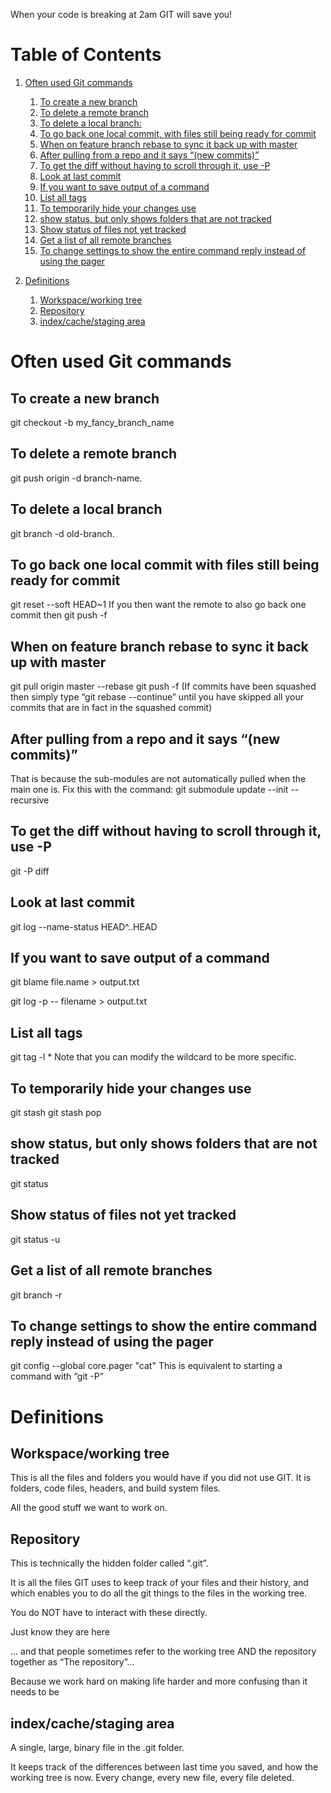 




When your code is breaking at 2am
GIT will save you!





# Table of Contents
1. [Often used Git commands](#Often-used-Git-commands)
    1. [To create a new branch](#To-create-a-new-branch)
    2. [To delete a remote branch](#To-delete-a-remote-branch)
    3. [To delete a local branch:](#To-delete-a-local-branch)
    4. [To go back one local commit, with files still being ready for commit](#To-go-back-one-local-commit-with-files-still-being-ready-for-commit)
    5. [When on feature branch rebase to sync it back up with master](#When-on-feature-branch-rebase-to-sync-it-back-up-with-master)
    6. [After pulling from a repo and it says “(new commits)”](#After-pulling-from-a-repo-and-it-says-new-commits)
    7. [To get the diff without having to scroll through it, use -P](#To-get-the-diff-without-having-to-scroll-through-it-use--P)
    8. [Look at last commit](#Look-at-last-commit)
    9. [If you want to save output of a command](#If-you-want-to-save-output-of-a-command)
    10. [List all tags](#List-all-tags)
    11. [To temporarily hide your changes use](#To-temporarily-hide-your-changes-use)
    12. [show status, but only shows folders that are not tracked](#show-status-but-only-shows-folders-that-are-not-tracked)
    13. [Show status of files not yet tracked ](#Show-status-of-files-not-yet-tracked)
    14. [Get a list of all remote branches](#Get-a-list-of-all-remote-branches)
    15. [To change settings to show the entire command reply instead of using the pager](#To-change-settings-to-show-the-entire-command-reply-instead-of-using-the-pager)





2. [Definitions](#Definitions)
    1. [Workspace/working tree](#Workspaceworking-tree)
    2. [Repository](#Repository)
    3. [index/cache/staging area](#indexcachestaging-area)





# Often used Git commands


## To create a new branch
git checkout -b my_fancy_branch_name



## To delete a remote branch
git push origin -d branch-name.



## To delete a local branch
git branch -d old-branch.



## To go back one local commit with files still being ready for commit
git reset --soft HEAD~1
If you then want the remote to also go back one commit then 
git push -f



## When on feature branch rebase to sync it back up with master
git pull origin master --rebase
git push -f
(If commits have been squashed then simply type “git rebase --continue” until you have skipped all your commits that are in fact in the squashed commit)



## After pulling from a repo and it says “(new commits)”
That is because the sub-modules are not automatically pulled when the main one is. Fix this with the command:
git submodule update --init --recursive



## To get the diff without having to scroll through it, use -P
git -P diff <absolute path to file>



## Look at last commit
git log --name-status HEAD^..HEAD



## If you want to save output of a command
git blame file.name > output.txt

git log -p -- filename > output.txt



## List all tags
git tag -l *
Note that you can modify the wildcard to be more specific.



## To temporarily hide your changes use
git stash
git stash pop



## show status, but only shows folders that are not tracked
git status



## Show status of files not yet tracked 
git status -u



## Get a list of all remote branches
git branch -r



## To change settings to show the entire command reply instead of using the pager
git config --global core.pager "cat"
This is equivalent to starting a command with “git -P”





# Definitions

## Workspace/working tree
This is all the files and folders you would have if you did not use GIT.
It is folders, code files, headers, and build system files.

All the good stuff we want to work on.



## Repository

This is technically the hidden folder called “.git”.

It is all the files GIT uses to keep track of your files and their history, 
and which enables you to do all the git things to the files in the working tree.

You do NOT have to interact with these directly.

Just know they are here

... and that people sometimes refer to the working tree AND the repository together 
as “The repository”...

Because we work hard on making life harder and more confusing than it needs to be



## index/cache/staging area

A single, large, binary file in the .git folder.

It keeps track of the differences between last time you saved, and how the
working tree is now. Every change, every new file, every file deleted.



